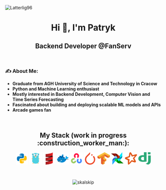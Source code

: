 <p align="left"> <img src="https://komarev.com/ghpvc/?username=Latterlig96" alt="Latterlig96" /> </p>

<h1 align="center">Hi 👋, I'm Patryk</h1>
<h2 align="center">Backend Developer @FanServ</h2>

<br/>

### :writing_hand: <strong>About Me</strong>:
- <strong>Graduate from AGH University of Science and Technology in Cracow</strong>
- <strong>Python and Machine Learning enthusiast</strong>
- <strong>Mostly interested in Backend Development, Computer Vision and Time Series Forecasting</strong>
- <strong>Fascinated about building and deploying scalable ML models and APIs</strong>
- <strong>Arcade games fan</strong>

<br/>

<h2 align="center"><strong>My Stack (work in progress :construction_worker_man:):</strong></h2>
<p align="center">
  <img src="./icons/python.svg" alt="python" width="40" height="40"/>
  <img src="./icons/golang.svg" alt="golang" width="40" height="40"/>
  <img src="./icons/scala.svg" alt="scala" width="40" height="40"/>
  <img src="./icons/docker.svg" alt="docker" width="40" height="40"/>
  <img src="./icons/opencv.svg" alt="opencv" width="40" height="40"/>
  <img src="./icons/pytorch.svg" alt="pytorch" width="40" height="40"/>
  <img src="./icons/tensorflow.svg" alt="tensorflow" width="40" height="40"/>
  <img src="./icons/airflow.svg" alt="airflow" width="40" height="40"/>
  <img src="./icons/spark.svg" alt="spark" width="40" height="40"/>
  <img src="./icons/django.svg" alt="django" width="40" height="40"/>
</p>

<br/>

<p align="center"> <img src=https://github-readme-stats.vercel.app/api?username=Latterlig96&show_icons=true alt="skalskip" /> </p>
